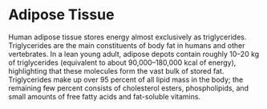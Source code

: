 # Adipose Tissue #

Human adipose tissue stores energy almost exclusively as triglycerides. Triglycerides are the main constituents of body fat in humans and other vertebrates. In a lean young adult, adipose depots contain roughly 10–20 kg of triglycerides (equivalent to about 90,000–180,000 kcal of energy), highlighting that these molecules form the vast bulk of stored fat. Triglycerides make up over 95 percent of all lipid mass in the body; the remaining few percent consists of cholesterol esters, phospholipids, and small amounts of free fatty acids and fat-soluble vitamins.

